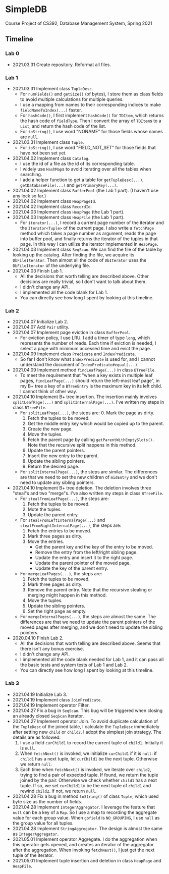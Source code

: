 # SimpleDB

Course Project of CS392, Database Management System, Spring 2021

## Timeline

### Lab 0

* 2021.03.31	Create repository. Reformat all files.

### Lab 1

* 2021.03.31	Implement class `TupleDesc`.
  * For `numFields()` and `getSize()` (of bytes), I store them as class fields to avoid multiple calculations for multiple queries.
  * I use a mapping from names to their corresponding indices to make `fieldNameToIndex(...)` faster.
  * For `hashCode()`, I first implement `hashCode()` for `TDItem`, which returns the hash code of `fieldType`. Then I convert the array of `TDItem`s to a `List`, and return the hash code of the list.
  * For `toString()`, I use word "NONAME" for those fields whose names are `null`.
* 2021.03.31	Implement class `Tuple`.
  * For `toString()`, I use word "FIELD_NOT_SET" for those fields that have not been set yet.
* 2021.04.02	Implement class `Catalog`.
  * I use the id of a file as the id of its corresponding table.
  * I widely use `HashMap`s to avoid iterating over all the tables when searching.
  * I add a helper function to get a table for `getTupleDesc(...)`, `getDatabaseFile(...)` and `getPrimaryKey(...)`.
* 2021.04.02	Implement class `BufferPool` (the Lab 1 part). (I haven't use any lock so far.)
* 2021.04.02	Implement class `HeapPageId`.
* 2021.04.02	Implement class `RecordId`.
* 2021.04.03	Implement class `HeapPage` (the Lab 1 part).
* 2021.04.03	Implement class `HeapFile` (the Lab 1 part).
  * For `iterator(...)`, I record a current page number of the iterator and the `Iterator<Tuple>` of the current page. I also write a `fetchPage` method which takes a page number as argument, reads the page into buffer pool, and finally returns the iterator of the tuples in that page. In this way I can utilize the iterator implemented in `HeapPage`.
* 2021.04.03	Implement class `SeqScan`. We can find the file of the table by looking up the catalog. After finding the file, we acquire its `DbFileIterator`. Then almost all the code of `DbIterator` uses the `DbFileIterator` of the underlying file.
* 2021.04.03	Finish Lab 1.
  * All the decisions that worth telling are described above. Other decisions are really trivial, so I don't want to talk about them.
  * I didn't change any API.
  * I implemented all the code blank for Lab 1.
  * You can directly see how long I spent by looking at this timeline.

### Lab 2

* 2021.04.07	Initialize Lab 2.
* 2021.04.07	Add `Pair` utility.
* 2021.04.07	Implement page eviction in class `BufferPool`.
  * For eviction policy, I use LRU. I add a timer of type `long`, which represents the number of reads. Each time if eviction is needed, I select a page with minimum accessed time and evict the page.
* 2021.04.09	Implement class `Predicate` and `IndexPredicate`.
  * So far I don't know what `IndexPredicate` is used for, and I cannot understand the document of `IndexPredicate#equal(...)`.
* 2021.04.09	Implement method `findLeafPage(...)` in class `BTreeFile`.
  * To meet the requirement that "when a key exists in multiple leaf pages, `findLeafPage(...)` should return the left-most leaf page", in my B+ tree a key of a `BTreeEntry` is the maximum key in its left child. I cannot think of other way.
* 2021.04.10	Implement B+ tree insertion. The insertion mainly involves `splitLeafPage(...)` and `splitInternalPage(...)`. I've written my steps in class `BTreeFile`.
  * For `splitLeafPage(...)`, the steps are:
    0. Mark the page as dirty.
    1. Fetch the tuples to be moved.
    2. Get the middle entry key which would be copied up to the parent.
    3. Create the new page.
    4. Move the tuples.
    5. Fetch the parent page by calling `getParentWithEmptySlots()`. Note that the recursive split happens in this method.
    6. Update the parent pointers.
    7. Insert the new entry to the parent.
    8. Update the sibling pointers.
    9. Return the desired page.
  * For `splitInternalPage(...)`, the steps are similar. The differences are that we need to set the new children of `midEntry` and we don't need to update any sibling pointers.
* 2021.04.10	Implement B+ tree deletion. The deletion involves three "steal"s and two "merge"s. I've also written my steps in class `BTreeFile`.
  * For `stealFromLeafPage(...)`, the steps are:
    1. Fetch the tuples to be moved.
    2. Mote the tuples.
    3. Update the parent entry.
  * For `stealFromLeftInternalPage(...)` and `stealFromRightInternalPage(...)`, the steps are:
    1. Fetch the entries to be moved.
    2. Mark three pages as dirty.
    3. Move the entries.
       * Get the parent key and the key of the entry to be moved.
       * Remove the entry from the left/right sibling page.
       * Update the entry and insert it to the right page.
       * Update the parent pointer of the moved page.
       * Update the key of the parent entry.
  * For `mergeLeafPages(...)`, the steps are:
    1. Fetch the tuples to be moved.
    2. Mark three pages as dirty.
    3. Remove the parent entry. Note that the recursive stealing or merging might happen in this method.
    4. Move the tuples.
    5. Update the sibling pointers.
    6. Set the right page as empty.
  * For `mergeInternalPages(...)`, the steps are almost the same. The differences are that we need to update the parent pointers of the moved pages after merging, and we don't need to update the sibling pointers.
* 2020.04.10	Finish Lab 2.
  * All the decisions that worth telling are described above. Seems that there isn't any bonus exercise.
  * I didn't change any API.
  * I implemented all the code blank needed for Lab 1, and it can pass all the basic tests and system tests of Lab 1 and Lab 2.
  * You can directly see how long I spent by looking at this timeline.

### Lab 3

* 2021.04.19	Initialize Lab 3.
* 2021.04.19	Implement class `JoinPredicate`.
* 2021.04.19	Implement operator Filter.
* 2021.04.27	Fix a bug in `SeqScan`. This bug will be triggered when closing an already closed `SeqScan` iterator.
* 2021.04.27	Implement operator Join. To avoid duplicate calculation of the `TupleDesc` of the joined table, I calculate the `TupleDesc` immediately after setting new `child` or `child2`. I adopt the simplest join strategy. The details are as followed:
  1. I use a field `curChild1` to record the current tuple of `child1`. Initially it is `null`.
  2. When `fetchNext()` is invoked, we initialize `curChild1` if it is `null`: if `child1` has a next tuple, let `curChild1` be the next tuple. Otherwise we return `null`. 
  3. Each time when `fetchNext()` is invoked, we iterate over `child2`, trying to find a pair of expected tuple. If found, we return the tuple joined by the pair. Otherwise we check whether `child1` has a next tuple. If so, we set `curChild1` to be the next tuple of `child1` and rewind `child2`. If not, we return `null`.
* 2021.04.28	Fix a bug in method `toString()` of class `Tuple`, which used byte size as the number of fields.
* 2021.04.28	Implement `IntegerAggregator`. I leverage the feature that `null` can be a key of a `Map`. So I use a map to recording the aggregate value for each group value. When `gbfield` is `NO_GROUPING`, I use `null` as the group value for all tuples.
* 2021.04.28	Implement `StringAggregator`. The design is almost the same as `IntegerAggregator`.
* 2021.05.01	Implement operator Aggregate. I do the aggregation when this operator gets opened, and creates an iterator of the aggregator after the aggregation. When invoking `fetchNext()`, I just get the next tuple of the iterator.
* 2021.05.01	Implement tuple insertion and deletion in class `HeapPage` and `HeapFile`.